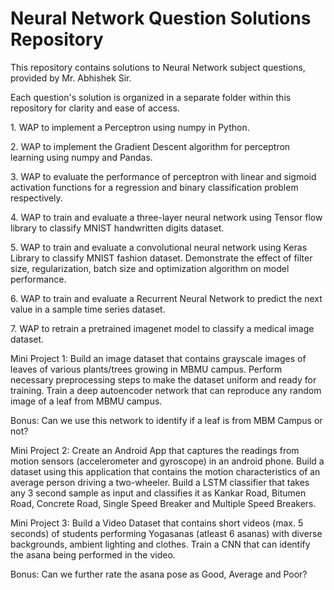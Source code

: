 # Neural Network Question Solutions Repository

This repository contains solutions to Neural Network subject questions, provided by Mr. Abhishek Sir.

Each question's solution is organized in a separate folder within this repository for clarity and ease of access.








&#x20;   1\. WAP to implement a Perceptron using numpy in Python.&#x20;

&#x20;   2\. WAP to implement the Gradient Descent algorithm for perceptron learning using numpy and Pandas.

&#x20;   3\. WAP to evaluate the performance of perceptron with linear and sigmoid activation functions for a regression and binary classification problem respectively.&#x20;

&#x20;   4\. WAP to train and evaluate a three-layer neural network using Tensor flow library to classify MNIST handwritten digits dataset.

&#x20;   5\. WAP to train and evaluate a convolutional neural network using Keras Library to classify MNIST fashion dataset. Demonstrate the effect of filter size, regularization, batch size and optimization algorithm on model performance.&#x20;

&#x20;   6\. WAP to train and evaluate a Recurrent Neural Network to predict the next value in a sample time series dataset.&#x20;

&#x20;   7\. WAP to retrain a pretrained imagenet model to classify a medical image dataset.&#x20;

Mini Project 1: Build an image dataset that contains grayscale images of leaves of various plants/trees growing in MBMU campus. Perform necessary preprocessing steps to make the dataset uniform and ready for training. Train a deep autoencoder network that can reproduce any random image of a leaf from MBMU campus.&#x20;

Bonus: Can we use this network to identify if a leaf is from MBM Campus or not?

Mini Project 2: Create an Android App that captures the readings from motion sensors (accelerometer and gyroscope) in an android phone. Build a dataset using this application that contains the motion characteristics of an average person driving a two-wheeler. Build a LSTM classifier that takes any 3 second sample as input and classifies it as Kankar Road, Bitumen Road, Concrete Road, Single Speed Breaker and Multiple Speed Breakers.&#x20;


Mini Project 3: Build a Video Dataset that contains short videos (max. 5 seconds) of students performing Yogasanas (atleast 6 asanas) with diverse backgrounds, ambient lighting and clothes. Train a CNN that can identify the asana being performed in the video.&#x20;

Bonus: Can we further rate the asana pose as Good, Average and Poor?

